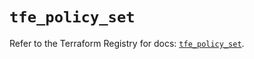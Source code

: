 # `tfe_policy_set`

Refer to the Terraform Registry for docs: [`tfe_policy_set`](https://registry.terraform.io/providers/hashicorp/tfe/0.67.0/docs/resources/policy_set).
